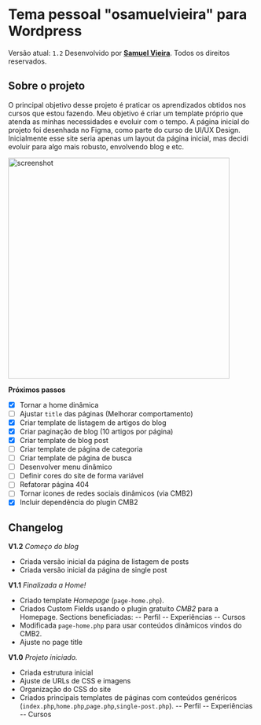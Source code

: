 # Tema pessoal "osamuelvieira" para Wordpress

Versão atual: `1.2`
Desenvolvido por [**Samuel Vieira**](https://github.com/smkvieira). Todos os direitos reservados.

## Sobre o projeto

O principal objetivo desse projeto é praticar os aprendizados obtidos nos cursos que estou fazendo. Meu objetivo é criar um template próprio que atenda as minhas necessidades e evoluir com o tempo. A página inicial do projeto foi desenhada no Figma, como parte do curso de UI/UX Design. Inicialmente esse site seria apenas um layout da página inicial, mas decidi evoluir para algo mais robusto, envolvendo blog e etc.

<img src="https://i.postimg.cc/zB9HHC01/Mac-Book-Pro-i-Phone-12-Pro.png" alt="screenshot" width="450"/>

**Próximos passos**

- [x] Tornar a home dinâmica
- [ ] Ajustar `title` das páginas (Melhorar comportamento)
- [x] Criar template de listagem de artigos do blog
- [x] Criar paginação de blog (10 artigos por página)
- [x] Criar template de blog post
- [ ] Criar template de página de categoria
- [ ] Criar template de página de busca
- [ ] Desenvolver menu dinâmico
- [ ] Definir cores do site de forma variável
- [ ] Refatorar página 404
- [ ] Tornar icones de redes sociais dinâmicos (via CMB2)
- [X] Incluir dependência do plugin CMB2

## Changelog

**V1.2**
_Começo do blog_

- Criada versão inicial da página de listagem de posts
- Criada versão inicial da página de single post

**V1.1**
_Finalizada a Home!_

- Criado template _Homepage_ (`page-home.php`).
- Criados Custom Fields usando o plugin gratuito _CMB2_ para a Homepage. Sections beneficiadas:
  -- Perfil
  -- Experiências
  -- Cursos
- Modificada `page-home.php` para usar conteúdos dinâmicos vindos do CMB2.
- Ajuste no page title

**V1.0**
_Projeto iniciado._

- Criada estrutura inicial
- Ajuste de URLs de CSS e imagens
- Organização do CSS do site
- Criados principais templates de páginas com conteúdos genéricos (`index.php`,`home.php`,`page.php`,`single-post.php`).
  -- Perfil
  -- Experiências
  -- Cursos

